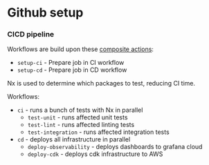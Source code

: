 # Github setup

### CICD pipeline
Workflows are build upon these [composite actions](https://docs.github.com/en/actions/tutorials/create-actions/create-a-composite-action):
- `setup-ci` - Prepare job in CI workflow
- `setup-cd` - Prepare job in CD workflow

Nx is used to determine which packages to test, reducing CI time.

Workflows:
- `ci` - runs a bunch of tests with Nx in parallel
    - `test-unit` - runs affected unit tests
    - `test-lint` - runs affected linting tests
    - `test-integration` - runs affected integration tests
- `cd` - deploys all infrastructure in parallel
    - `deploy-observability` - deploys dashboards to grafana cloud
    - `deploy-cdk` - deploys cdk infrastructure to AWS
